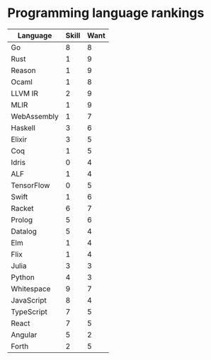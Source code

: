 # Programming language rankings

| Language    | Skill | Want |
| ----------- | ----- | ---- |
| Go          | 8     | 8    |
| Rust        | 1     | 9    |
| Reason      | 1     | 9    |
| Ocaml       | 1     | 8    |
| LLVM IR     | 2     | 9    |
| MLIR        | 1     | 9    |
| WebAssembly | 1     | 7    |
| Haskell     | 3     | 6    |
| Elixir      | 3     | 5    |
| Coq         | 1     | 5    |
| Idris       | 0     | 4    |
| ALF         | 1     | 4    |
| TensorFlow  | 0     | 5    |
| Swift       | 1     | 6    |
| Racket      | 6     | 7    |
| Prolog      | 5     | 6    |
| Datalog     | 5     | 4    |
| Elm         | 1     | 4    |
| Flix        | 1     | 4    |
| Julia       | 3     | 3    |
| Python      | 4     | 3    |
| Whitespace  | 9     | 7    |
| JavaScript  | 8     | 4    |
| TypeScript  | 7     | 5    |
| React       | 7     | 5    |
| Angular     | 5     | 2    |
| Forth       | 2     | 5    |
